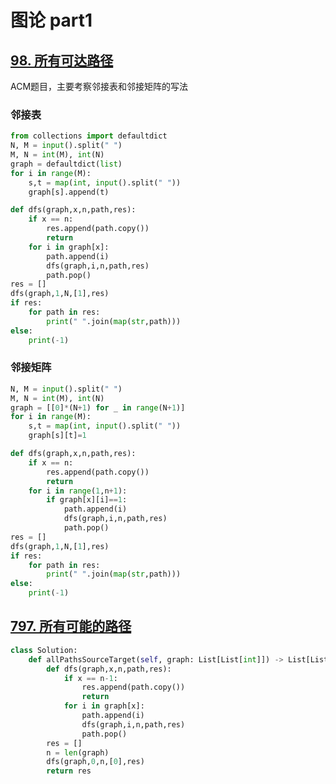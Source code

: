 # 图论 part1
## [98. 所有可达路径](https://www.programmercarl.com/kamacoder/0098.%E6%89%80%E6%9C%89%E5%8F%AF%E8%BE%BE%E8%B7%AF%E5%BE%84.html)

ACM题目，主要考察邻接表和邻接矩阵的写法
### 邻接表

```python
from collections import defaultdict
N, M = input().split(" ")
M, N = int(M), int(N)
graph = defaultdict(list)
for i in range(M):
    s,t = map(int, input().split(" "))
    graph[s].append(t)

def dfs(graph,x,n,path,res):
    if x == n:
        res.append(path.copy())
        return
    for i in graph[x]:
        path.append(i)
        dfs(graph,i,n,path,res)
        path.pop()
res = []
dfs(graph,1,N,[1],res)
if res:
    for path in res:
        print(" ".join(map(str,path)))
else:
    print(-1)

```

### 邻接矩阵
```python
N, M = input().split(" ")
M, N = int(M), int(N)
graph = [[0]*(N+1) for _ in range(N+1)]
for i in range(M):
    s,t = map(int, input().split(" "))
    graph[s][t]=1

def dfs(graph,x,n,path,res):
    if x == n:
        res.append(path.copy())
        return
    for i in range(1,n+1):
        if graph[x][i]==1:
            path.append(i)
            dfs(graph,i,n,path,res)
            path.pop()
res = []
dfs(graph,1,N,[1],res)
if res:
    for path in res:
        print(" ".join(map(str,path)))
else:
    print(-1)

```



## [797. 所有可能的路径](https://leetcode.cn/problems/all-paths-from-source-to-target/description/)


```python
class Solution:
    def allPathsSourceTarget(self, graph: List[List[int]]) -> List[List[int]]:
        def dfs(graph,x,n,path,res):
            if x == n-1:
                res.append(path.copy())
                return
            for i in graph[x]:
                path.append(i)
                dfs(graph,i,n,path,res)
                path.pop()
        res = []
        n = len(graph)
        dfs(graph,0,n,[0],res)
        return res
```